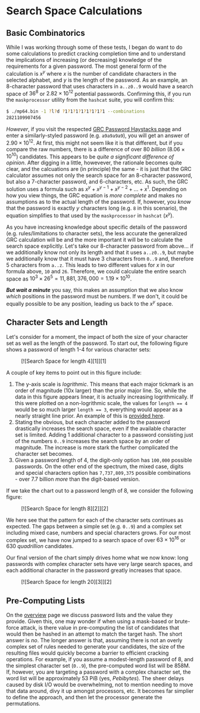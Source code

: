# Search Space Calculations

## Basic Combinatorics
While I was working through some of these tests, I began do want to do some calculations to predict cracking completion time and to understand the implications of increasing (or decreasing) knowledge of the requirements for a given password. The most general form of the calculation is $x^y$ where $x$ is the number of candidate characters in the selected alphabet, and $y$ is the length of the password. As an example, an 8-character password that uses characters in `a..z0..9` would have a search space of $36^8$ or $2.82 \times 10^{12}$ potential passwords. Confirming this, if you run the `maskprocessor` utility from the `hashcat` suite, you will confirm this:

```bash
$ ./mp64.bin -1 ?l?d ?1?1?1?1?1?1?1?1 --combinations
2821109907456
```

*However*, if you visit the respected [GRC Password Haystacks page](https://www.grc.com/haystack.htm) and enter a similarly-styled password (e.g. `a9a9a9a9`), you will get an answer of $2.90 \times 10^{12}$. At first, this might not seem like it is that different, but if you compare the raw numbers, there is a difference of over 80 *billion* ($8.06 \times 10^{10}$) candidates. This appears to be *quite a significant difference of opinion*. After digging in a little, howevever, the rationale becomes quite clear, and the calcuations are (in principle) the same - it is just that the GRC calculator assumes not only the search space for an 8-character password, but also a 7-character password, and 6-characters, etc. As such, the GRC solution uses a formula such as $x^y + x^{y-1} + x^{y-2} + ... + x^{1}$. Depending on how you view things, the GRC equation is *more complete* and makes no assumptions as to the actual length of the password. If, however, you *know* that the password is exactly $y$ characters long (e.g. `8` in this scenario), the equation simplifies to that used by the `maskprocessor` in `hashcat` ($x^y$).

As you have increasing knowledge about specific details of the password (e.g. rules/limitations to character sets), the less accurate the generalized GRC calculation will be and the more important it will be to calculate the search space explicitly. Let's take our 8-character password from above... if we additionally know not only its length and that it uses `a..z0..9`, but maybe we additionally know that it must have 3 characters from `0..9` and, therefore 5 characters from `a..z`. This leads to two different values for $x$ in our formula above, `10` and `26`. Therefore, we could calculate the entire search space as $10^3 \times 26^5 = 11,881,376,000 = 1.19 \times 10^{10}$.

*__But wait a minute__* you say, this makes an assumption that we also know *which* positions in the password must be numbers. If we don't, it could be equally possible to be any position, leading us back to the $x^y$ space.

## Character Sets and Length

Let's consider for a moment, the impact of both the size of your character set as well as the length of the password. To start out, the following figure shows a password of length 1-4 for various character sets:

<figure markdown> 
  [![Search Space for length 4][1]][1]
</figure>

A couple of key items to point out in this figure include:

1. The y-axis scale is *logrithmic*. This means that each major tickmark is an order of magnitude (10x larger) than the prior major line. So, while the data in this figure appears linear, it is actually increasing logrithmically. If this were plotted on a non-logrithmic scale, the values for `length == 4` would be so much larger `length == 3`, everything would appear as a nearly straight line prior. An example of this is [provided here](../../../assets/images/pwsearchspace00.png).
1. Stating the obvious, but each character added to the password drastically increases the search space, even if the available character set is limited. Adding 1 additional character to a password consisting just of the numbers `0..9` increases the search space by an order of magnitude. The increase is more stark the further complicated the character set becomes.
1. Given a password length of 4, the digit-only option has `100,000` possible passwords. On the other end of the spectrum, the mixed case, digits and special characters option has `7,737,809,375` possible combinations - over 7.7 billion _more_ than the digit-based version.

If we take the chart out to a password length of 8, we consider the following figure:

<figure markdown id="turtle">
  [![Search Space for length 8][2]][2]
</figure>

We here see that the pattern for each of the character sets continues as expected. The gaps between a simple set (e.g. `0..9`) and a complex set including mixed case, numbers and special characters grows. For our most complex set, we have now jumped to a search space of over $63 \times 10^{16}$ or 630 _quadrillion_ candidates.

Our final version of the chart simply drives home what we now know: long passwords with complex character sets have very large search spaces, and each additional character in the password greatly increases that space.

<figure markdown>
  [![Search Space for length 20][3]][2]
</figure>

## Pre-Computing Lists

On the [overview](./index) page we discuss password lists and the value they provide. Given this, one may wonder if when using a mask-based or brute-force attack, is there value in pre-computing the list of candidates that would then be hashed in an attempt to match the target hash. The short answer is _no_. The longer answer is that, assuming there is not an overly complex set of rules needed to generate your candidates, the size of the resulting files would quickly become a barrier to efficient cracking operations. For example, if you assume a modest-length password of 8, and the simplest character set (`0..9`), the pre-computed word list will be 858M. If, however, you are targeting a password with a complex character set, the word list will be approximately 53 PiB (yes, _Pebibytes_). The sheer delays caused by disk I/O would be overwhelming, not to mention needing to move that data around, divy it up amongst processors, etc. It becomes far simplier to define the approach, and then let the processor generate the permutations.

  [1]: ../../../assets/images/pwsearchspace01.png
  [2]: ../../../assets/images/pwsearchspace02.png
  [3]: ../../../assets/images/pwsearchspace03.png
